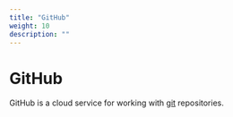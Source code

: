 ```yaml
---
title: "GitHub"
weight: 10
description: ""
---
```

# GitHub
GitHub is a cloud service for working with [git](/docs/github/git) repositories.
